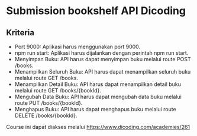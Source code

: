 # Submission bookshelf API Dicoding
## Kriteria
- Port 9000: Aplikasi harus menggunakan port 9000.
- npm run start: Aplikasi harus dijalankan dengan perintah npm run start.
- Menyimpan Buku: API harus dapat menyimpan buku melalui route POST /books.
- Menampilkan Seluruh Buku: API harus dapat menampilkan seluruh buku melalui route GET /books.
- Menampilkan Detail Buku: API harus dapat menampilkan detail buku melalui route GET /books/{bookId}.
- Mengubah Data Buku: API harus dapat mengubah data buku melalui route PUT /books/{bookId}.
- Menghapus Buku: API harus dapat menghapus buku melalui route DELETE /books/{bookId}.

Course ini dapat diakses melalui https://www.dicoding.com/academies/261
